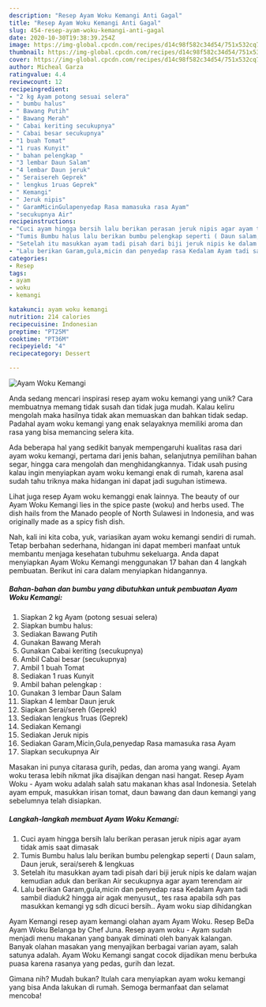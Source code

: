 ```yaml
---
description: "Resep Ayam Woku Kemangi Anti Gagal"
title: "Resep Ayam Woku Kemangi Anti Gagal"
slug: 454-resep-ayam-woku-kemangi-anti-gagal
date: 2020-10-30T19:38:39.254Z
image: https://img-global.cpcdn.com/recipes/d14c98f582c34d54/751x532cq70/ayam-woku-kemangi-foto-resep-utama.jpg
thumbnail: https://img-global.cpcdn.com/recipes/d14c98f582c34d54/751x532cq70/ayam-woku-kemangi-foto-resep-utama.jpg
cover: https://img-global.cpcdn.com/recipes/d14c98f582c34d54/751x532cq70/ayam-woku-kemangi-foto-resep-utama.jpg
author: Micheal Garza
ratingvalue: 4.4
reviewcount: 12
recipeingredient:
- "2 kg Ayam potong sesuai selera"
- " bumbu halus"
- " Bawang Putih"
- " Bawang Merah"
- " Cabai keriting secukupnya"
- " Cabai besar secukupnya"
- "1 buah Tomat"
- "1 ruas Kunyit"
- " bahan pelengkap "
- "3 lembar Daun Salam"
- "4 lembar Daun jeruk"
- " Seraisereh Geprek"
- " lengkus 1ruas Geprek"
- " Kemangi"
- " Jeruk nipis"
- " GaramMicinGulapenyedap Rasa mamasuka rasa Ayam"
- "secukupnya Air"
recipeinstructions:
- "Cuci ayam hingga bersih lalu berikan perasan jeruk nipis agar ayam tidak amis saat dimasak"
- "Tumis Bumbu halus lalu berikan bumbu pelengkap seperti ( Daun salam, Daun jeruk, serai/sereh &amp; lengkuas"
- "Setelah itu masukkan ayam tadi pisah dari biji jeruk nipis ke dalam wajan kemudian aduk dan berikan Air secukupnya agar ayam terendam air"
- "Lalu berikan Garam,gula,micin dan penyedap rasa Kedalam Ayam tadi sambil diaduk2 hingga air agak menyusut,, tes rasa apabila sdh pas masukkan kemangi yg sdh dicuci bersih.. Ayam woku siap dihidangkan"
categories:
- Resep
tags:
- ayam
- woku
- kemangi

katakunci: ayam woku kemangi 
nutrition: 214 calories
recipecuisine: Indonesian
preptime: "PT25M"
cooktime: "PT36M"
recipeyield: "4"
recipecategory: Dessert

---
```



![Ayam Woku Kemangi](https://img-global.cpcdn.com/recipes/d14c98f582c34d54/751x532cq70/ayam-woku-kemangi-foto-resep-utama.jpg)

Anda sedang mencari inspirasi resep ayam woku kemangi yang unik? Cara membuatnya memang tidak susah dan tidak juga mudah. Kalau keliru mengolah maka hasilnya tidak akan memuaskan dan bahkan tidak sedap. Padahal ayam woku kemangi yang enak selayaknya memiliki aroma dan rasa yang bisa memancing selera kita.

Ada beberapa hal yang sedikit banyak mempengaruhi kualitas rasa dari ayam woku kemangi, pertama dari jenis bahan, selanjutnya pemilihan bahan segar, hingga cara mengolah dan menghidangkannya. Tidak usah pusing kalau ingin menyiapkan ayam woku kemangi enak di rumah, karena asal sudah tahu triknya maka hidangan ini dapat jadi suguhan istimewa.

Lihat juga resep Ayam woku kemanggi enak lainnya. The beauty of our Ayam Woku Kemangi lies in the spice paste (woku) and herbs used. The dish hails from the Manado people of North Sulawesi in Indonesia, and was originally made as a spicy fish dish.


Nah, kali ini kita coba, yuk, variasikan ayam woku kemangi sendiri di rumah. Tetap berbahan sederhana, hidangan ini dapat memberi manfaat untuk membantu menjaga kesehatan tubuhmu sekeluarga. Anda dapat menyiapkan Ayam Woku Kemangi menggunakan 17 bahan dan 4 langkah pembuatan. Berikut ini cara dalam menyiapkan hidangannya.

<!--inarticleads1-->

##### Bahan-bahan dan bumbu yang dibutuhkan untuk pembuatan Ayam Woku Kemangi:

1. Siapkan 2 kg Ayam (potong sesuai selera)
1. Siapkan  bumbu halus:
1. Sediakan  Bawang Putih
1. Gunakan  Bawang Merah
1. Gunakan  Cabai keriting (secukupnya)
1. Ambil  Cabai besar (secukupnya)
1. Ambil 1 buah Tomat
1. Sediakan 1 ruas Kunyit
1. Ambil  bahan pelengkap :
1. Gunakan 3 lembar Daun Salam
1. Siapkan 4 lembar Daun jeruk
1. Siapkan  Serai/sereh (Geprek)
1. Sediakan  lengkus 1ruas (Geprek)
1. Sediakan  Kemangi
1. Sediakan  Jeruk nipis
1. Sediakan  Garam,Micin,Gula,penyedap Rasa mamasuka rasa Ayam
1. Siapkan secukupnya Air


Masakan ini punya citarasa gurih, pedas, dan aroma yang wangi. Ayam woku terasa lebih nikmat jika disajikan dengan nasi hangat. Resep Ayam Woku - Ayam woku adalah salah satu makanan khas asal Indonesia. Setelah ayam empuk, masukkan irisan tomat, daun bawang dan daun kemangi yang sebelumnya telah disiapkan. 

<!--inarticleads2-->

##### Langkah-langkah membuat Ayam Woku Kemangi:

1. Cuci ayam hingga bersih lalu berikan perasan jeruk nipis agar ayam tidak amis saat dimasak
1. Tumis Bumbu halus lalu berikan bumbu pelengkap seperti ( Daun salam, Daun jeruk, serai/sereh &amp; lengkuas
1. Setelah itu masukkan ayam tadi pisah dari biji jeruk nipis ke dalam wajan kemudian aduk dan berikan Air secukupnya agar ayam terendam air
1. Lalu berikan Garam,gula,micin dan penyedap rasa Kedalam Ayam tadi sambil diaduk2 hingga air agak menyusut,, tes rasa apabila sdh pas masukkan kemangi yg sdh dicuci bersih.. Ayam woku siap dihidangkan


Ayam Kemangi resep ayam kemangi olahan ayam Ayam Woku. Resep BeDa Ayam Woku Belanga by Chef Juna. Resep ayam woku - Ayam sudah menjadi menu makanan yang banyak diminati oleh banyak kalangan. Banyak olahan masakan yang menyajikan berbagai varian ayam, salah satunya adalah. Ayam Woku Kemangi sangat cocok dijadikan menu berbuka puasa karena rasanya yang pedas, gurih dan lezat. 

Gimana nih? Mudah bukan? Itulah cara menyiapkan ayam woku kemangi yang bisa Anda lakukan di rumah. Semoga bermanfaat dan selamat mencoba!

